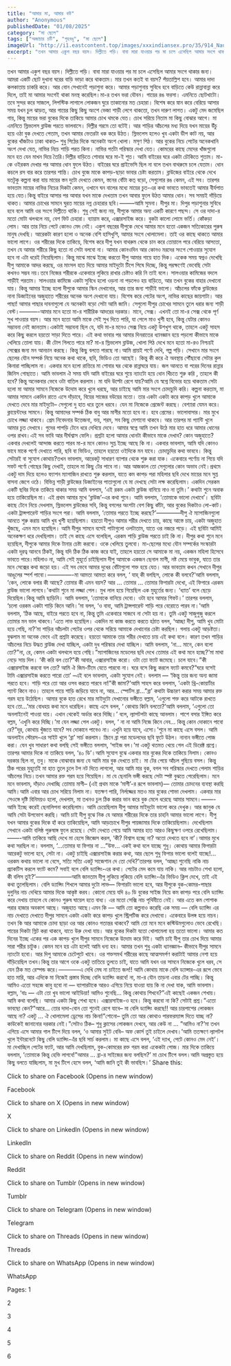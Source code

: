 ```yaml
---
title: "আমার মা, আমার বউ"
author: "Anonymous"
publishedDate: "01/08/2025"
category: "মা ছেলে"
tags: ["অজাচার চটি", "গৃহবধূ", "মা ছেলে"]
imageUrl: "http://i1.eastcontent.top/images/xxxindiansex.pro/35/914_Naughty_feet.jpg"
excerpt: "তখন আমার একুশ বছর বয়স। দিল্লীতে পড়ি। বাবা মারা যাওয়ার পর মা চলে এসেছিল আমার সংগে থাকার জন্য। আমরা একটি ছোট দুখানা ঘরের বাড়ি ভাড়া করে থাকতাম। মার তখন কতই বা বয়স? পঁয়তাল্লিশ হবে। আমার দাদা কলকাতায় চাকরি..."
---
```


তখন আমার একুশ বছর বয়স। দিল্লীতে পড়ি। বাবা মারা যাওয়ার পর মা চলে এসেছিল আমার সংগে থাকার জন্য। আমরা একটি ছোট দুখানা ঘরের বাড়ি ভাড়া করে থাকতাম। মার তখন কতই বা বয়স? পঁয়তাল্লিশ হবে। আমার দাদা কলকাতায় চাকরি করে। আর বোন সেখানেই পড়াশুনা করে। আমার পড়াশুনায় সুবিধে হবে বাড়িতে কেউ রান্নাবান্না করে দিলে, তাই মা আমার সংগেই থাকা মনস্থ করেছিল।মা-র তখন ভরা যৌবন। গায়ের রঙ ফরসা। এমনিতে ছোটখাটো। তবে সুন্দর করে সাজলে, লিপস্টিক লাগালে লোকজন ঘুরে তাকানোর মত চেহারা। বিশেষ করে স্নান করে বেরিয়ে আসার সময় যখন চুল ঝাড়ত, আর গায়ের কিছু কিছু অংশে ভেজা শাড়ী লেগে থাকতো, তখন দারুণ লাগত। একটু মেদ জমেছিল গায়, কিন্তু মায়ের ভরা বুকের দিকে তাকিয়ে আমার চোখ থমকে যেত। চোখ সরিয়ে নিতাম মা কিছু বোঝার আগে। মা এমনিতে স্লিভলেস ব্লাউজ পরতে ভালবাসে। দিল্লীর গরমে তো বটেই। আর শাড়ির আঁচলের মধ্য দিয়ে যখন মায়ের উঁচু হয়ে ওঠা বুক দেখতে পেতাম, তখন আমার ভেতরটা ধক করে উঠত। স্লিভলেস হলেও খুব একটা ডীপ কাট নয়, আর বুকের খাঁজটাও ঢাকা থাকত– শুধু পিঠের দিকে অনেকটা অংশ খোলা। মসৃণ পিঠ। আর বুকের নিচে পেটের অনেকখানি অংশ দেখা যেত, নাভির নিচে শাড়ি পরত কিনা। নাভির গর্তটা পরিস্কার দেখা যেত। কোমরের কাছে মেদের খাঁজগুলো মনে হত যেন মাখন দিয়ে তৈরি।দিল্লীর বাড়িতে শোবার ঘরে মা-ই শুত। আমি বাইরের ঘরে একটা চৌকিতে শুতাম। মা-কে ওইরকম দেখার পর আমার ধোন ফুলে উঠত। বাইরের ঘরে প্রাইভেসি ছিল না বলে তখন বাথরুমে চলে যেতাম। ধোন কচলে রস বার করে তারপর শান্তি। চোখ বুজে মাকে কাপড়-ছাড়া ভাবার চেষ্টা করতাম। ব্লাউজের বাইরে থেকে দেখে যতটুকু কল্পনা করা যায় মায়ের স্তন দুটো দেখতে কেমন, স্তনের বোঁটা কত্ বড়ো, সেগুলোর রঙ কেমন, এই সব। তারপর ভাবতাম মায়ের নাভির নিচের দিকটা কেমন, ওখানে ঘন বালের মধ্যে মায়ের চুত-এর কথা ভাবতে ভাবতেই আমার বীর্যপাত হয়ে যেত।কিন্তু বাইরে আসার পর আবার যখন মাকে দেখতাম তখন আবার ফুলে উঠত আমার ধোন। সব সময়ই দাঁড়িয়ে থাকত। আমার চোখের সামনে ঘুরত মায়ের নগ্ন চেহারার ছবি।——–আমি সুমনা। দীপুর মা। দিপুর পড়াশুনার সুবিধে হবে বলে আমি ওর সংগে দিল্লীতে থাকি। শুধু সেই জন্য নয়, দীপুকে আমার অন্য একটি কারণে পছন্দ। সে ওর দাদা-র মতো মোটা থলথলে নয়, বেশ ফিট চেহারা। ব্যায়াম করে, এক্সারসাইজ করে। বুকটা কালো লোমে ভর্তি। কোঁকড়া লোম। আর তার নিচে পেটে কোনও মেদ নেই। একুশ বছরের দীপুকে দেখে আমার মনে হতো একজন সত্যিকারের পুরুষ মানুষ দেখছি। আরেকটা কারণ হলো ও অনেক বেশি হাসিখুশি, আমার সংগে খোলামেলা। তাই ওর কাছে থাকতে আমার ভালো লাগে। ওর শরীরের দিকে তাকিয়ে, বিশেষ করে দীপু যখন বাথরুম থেকে চান করে তোয়ালে পরে বেরিয়ে আসতো, তখন যে আমার শরীরে কিছু হতো না সেটা বলবো না। আমার কোনওদিন আর কোনও মরদের সংগে শোওয়ার সুযোগ হবে না এটা ধরেই নিয়েছিলাম। কিন্তু মাঝে মাঝে ইচ্ছে করতো দীপু আমার গায়ে হাত দিক। একেক সময় স্বপ্নও দেখেছি দীপু আমাকে আদর করছে, ওর মাংসল হাত দিয়ে আমার মাইদুটো টিপে পিষে দিচ্ছে, কিন্তু পরক্ষণেই ভেবেছি সেটা কখনও সম্ভব নয়।তবে নিজের শরীরকে একেবারে লুকিয়ে রাখার চেষ্টাও করি নি তাই বলে। সালওয়ার কামিজের বদলে শাড়ীই পরতাম। সালওয়ার কামিজে একটা সুবিধে হলো ওড়না না পড়লেও হয় বাড়িতে, আর তখন বুকের বাহার দেখানো যায়। কিন্তু আমার ইচ্ছে হলো দীপুকে আমার স্কিন দেখানোর, আর তার জন্য শাড়ীই ভালো। আঁচলের ফাঁকে ব্লাউজের নানা ডিজাইনের অজুহাতে শরীরের অনেক অংশ দেখানো যায়। বিশেষ করে পেটের অংশ, নাভির কাছের জায়গাটা। আর পাছা! আমার পাছার দাবনাগুলো যে অনেকটা বড়ো সেটা আমি জানি। সেগুলো দীপুর চোখের সামনে তুলে ধরার জন্য শাড়ী বেস্ট।———-আমার মনে হতো মা-র শারীরিক আদরের দরকার। মানে, সেক্স। এখনই তো মা-র সেক্স থেকে পূর্ণ সুখ পাওয়ার বয়স। আর মনে হতো আমি মাকে সেই সুখ দিতে পারি, যা পেলে মাও খুশী হবে, কিন্তু যেটার কোনও সম্ভাবনা নেই জানতাম।একটাই সম্ভাবনা ছিল যে, যদি মা-র মনেও সেক্স নিয়ে একটু উশখুশ থাকে, তাহলে একটু সাহস করে কিছু করলে হয়তো সাড়া দিতে পারে। এই কথা ভাবার পর আমার দিনরাতের ধ্যানজ্ঞান হয়ে পড়লো কীভাবে মাকে খেলিয়ে তোলা যায়। কী টোপ গিলতে পারে মা? মা-র স্লিভলেস ব্লাউজ, খোলা পিঠ দেখে মনে হতো মা-রও নিশ্চয়ই সেক্সের জন্য মন আনচান করছে। কিন্তু কিছু বলতে পারছে না।আমি প্রায়ই পর্ণো দেখি, গল্প পড়ি। সেখানে মার সংগে ছেলের যৌন সম্পর্ক নিয়ে অনেক কথা থাকে, ছবি, ভিডিও তো আছেই। কিন্তু কী করে ঐ অবস্থায় পৌঁছাবো সেটার কুল কিনারা পাচ্ছিলাম না। একবার মনে হলো রাত্তিরে মা শোবার ঘর থেকে রান্নাঘরে যায়। জল আনতে বা পরের দিনের রান্নার জিনিস গোছাতে। আমি ভাবলাম ঐ সময় যদি আমি বাইরের ঘরে শুয়ে ন্যাংটো হয়ে ধোন খিঁচতে শুরু করি , তাহলে কী হবে? কিন্তু অনেকবার ভেবে ওটা বাতিল করলাম। মা যদি উল্টো রেগে যায়?আমি যে স্বপ্নে বিভোর হয়ে থাকতাম সেটা হলো মা আমার সামনে নিজেকে উদোম করে খুলে ধরছে, আর চাইছে আমি মার সংগে চোদাচুদি করি। কল্পনা করতাম, মা আমার সামনে একদিন রাতে এসে দাঁড়াবে, বিয়ের সাজের বউয়ের মতো। তার একটা একটা করে কাপড় খুলে আমাকে দেখতে দেবে মার মাইদুটো– সেগুলো দু হাত ধরে তুলে ধরবে। যেন মা নিজেকে প্রেজেন্ট করছে। বেশ্যারা যেমন করে। ক্লায়েন্টদের সামনে। কিন্তু আমাদের সম্পর্ক ঠিক বাবু আর মাগীর মতো হবে না। হবে প্রেমের। ভালোবাসার। মার মুখে চোখে লজ্জা থাকবে। প্রেম নিবেদনার উত্তেজনা, ভয়, শরম, সব কিছু মেশানো থাকবে। আর তারপর মা প্যান্টি খুলে আমার চুত দেখাবে। গুদের পাপড়ি টেনে ধরে দেখিয়ে দেবে। আমার স্বপ্নে আমি তখন উঠে মার হাত ধরে আমার ধোনের ওপর রাখব।এই সব ভাবি আর দীর্ঘশ্বাস ফেলি। প্রশ্নটা হলো আমার ধোনটা কীভাবে মাকে দেখাব? কোন অজুহাতে? একবার দেখলেই আন্দাজ করতে পারব মা-র মনে কোনও সুপ্ত ইচ্ছে আছে কি না। একবার ভাবলাম, আমি যদি কোনও ভাবে মাকে পর্ণো দেখাতে পারি, ছবি বা ভিডিও, তাহলে হয়তো ওইদিকে মন যাবে। চোদাচুদির কথা ভাববে। কিন্তু সেটারই বা সুযোগ কোথায়?তখন ভাবলাম, আরেকটু সাধারণ ব্যাপার থেকে শুরু করা যাক। একেবারে পর্ণোয় না গিয়ে যদি সফট পর্ণো গোছের কিছু দেখাই, তাহলে মা কিছু টের পাবে না। আর আজকাল তো সেগুলোর কোন অভাব নেই।প্রথমে একটু দাম দিয়ে হলেও ফ্যাশন ম্যাগাজিন রাখতে শুরু করলাম, যাতে কম কাপড় পরা মহিলার ছবি দেখে মায়ের মনে সুপ্ত বাসনা জেগে ওঠে। বিভিন্ন শাড়ী ব্লাউজের ডিজাইনের পাতাগুলো যে মা দেখছে সেটা লক্ষ করেছিলাম। একদিন সেরকম একটি ছবির দিকে তাকিয়ে থাকার সময় আমি বললাম, ‘এই রকম একটা ব্লাউজ বানিয়ে নাও না তুমি।’ কথাটা শুনে অবাক হয়ে তাকিয়েছিল মা। এই প্রথম আমার মুখে ‘ব্লাউজ’-এর কথা শুনে। আমি বললাম, ‘তোমাকে ভালো দেখাবে’। ছবিটা কাছে টেনে নিয়ে দেখলাম, স্লিভলেস ব্লাউজের সবি, কিন্তু বগলের অংশটা বেশ কিছু কাঁটা, আর বুকের দিকটাও লো-কাট। একটা ট্রান্সপারেন্ট শাড়ির সংগে পরা। আমি বললাম, ‘তোমার পরতে ইচ্ছে করছে?’————দীপু ঐ ম্যাগাজিনগুলো আনতে শুরু করায় আমি খুব খুশী হয়েছিলাম। হয়তো দীপুও আমার শরীর দেখতে চায়, কাছে আস্তে চায়, একটা অজুহাত খুঁজছে, এমন মনে হয়েছিল। আমি দীপুর সামনে বসেই পাটাগুলো ওলটাতাম, যাতে ওর নজরে পড়ে। এই ছবিটা আমিই অনেকক্ষণ ধরে দেখছিলাম। তাই সে কাছে এসে বলেছিল, এরকম শাড়ি ব্লাউজ পরতে চাই কি না। দীপুর কথা শুনে মনে হয়েছিল, দীপুকে আমার দিকে টানার চেষ্টা করবো। ওকে খেলিয়ে তুলবো। মা-ছেলের মধ্যে যৌন সম্পর্কের সংস্কারটা একটা দূরত্ব আনবে ঠিকই, কিন্তু যদি ঠিক ঠিক কাজ করে যাই, তাহলে হয়তো সে আমাকে মা নয়, একজন মহিলা হিসেবে ভাবতে পারে।মহিলাও না, আমি সেই মুহূর্তে চাইছিলাম দীপু আমাকে একজন ছেনাল মাগী, নষ্ট মেয়ে ভাবুক, যাতে তার মনে সেক্সের কথা জড়ো হয়। এই সব ভেবে আমার দুধের বোঁটাগুলো শক্ত হয়ে যেত। আর ভাবতাম কখন সেখানে দীপুর আঙুলের স্পর্শ পাবো।————-মা আমতা আমতা করে বলল, ‘ যাহ্‌ কী বলছিস, লোকে কী বলবে?’আমি বললাম, ‘কেন, লোকে বলার কী আছে? তোমার কী এমন বয়স? আর … তোমার … তোমার ফিগারটা দেখো, এই ফিগারে এরকম ব্লাউজ ভালো লাগবে।’কথাটা শুনে মা লজ্জা পেল। মুখ লাল হয়ে গিয়েছিল এক মুহূর্তের জন্য। ‘ধ্যাত’ বলে ছেড়ে দিয়েছিল।কিন্তু আমি ছাড়িনি। আমি বললাম, ‘তোমাকে বানিয়ে দেবো। ওটা হবে আমার গিফট।’ তারপর বললাম, ‘চলো ওরকম একটা শাড়ি কিনে আনি।’মা বলল, ‘ও বাবা, আমি ট্রান্সপারেন্ট শাড়ি পরে বেরোতে পারব না।’আমি বললাম, ‘ঠিক আছে, বাইরে পরতে হবে না, কিন্তু তুমি একেবারে সাজবে না সেটা হয় না। তুমি একটু সাজুগুজু করলে তোমার মন ভাল থাকবে।’এতে লাভ হয়েছিল। একদিন মা কাজ করতে করতে হঠাত বলল, ‘আচ্ছা দীপু, আমি খুব মোটা হয়ে গেছি, না?’মা শাড়ির আঁচলটা পেটের ওপর থেকে সরিয়ে আমাকে দেখানোর চেষ্টা করছিল। গলায় একটু আড়ষ্টতা। বুঝলাম মা অনেক ভেবে এই প্রশ্নটা করেছে। হয়তো আমাকে তার শরীর দেখাতে চায় এই কথা বলে। কারণ তখন শাড়ির আঁচলের নিচে উদ্ধত ব্লাউজ দেখা যাচ্ছিল, একটা দুধ পরিস্কার দেখা যাচ্ছিল। আমি বললাম, ‘না… মানে, কেন বলো তো?”না, রে, কেমন একটা থলথলে হয়ে গেছি।”ম্যাগাজিনের মডেলের ছবি দেখে তোমার এই কথা মনে হচ্ছে?’মা মাথা নেড়ে সায় দিল। ‘কী করি বল তো?”কী আবার, এক্সারসাইজ করো। ওটা তো ফ্যাট জমেছে। চলে যাবে।”কী এক্সারসাইজ করবো বল তো? আমি ঐ জিম-টিমে যেতে পারবো না। ঘরে বসে কিছু করলে ফ্যাট কমবে?”ঘরে বসেই টামি এক্সারসাইজ করতে পারো তো’ –এই বলে ভাবলাম, একটা সুযোগ নেই। বললাম — ‘কিন্তু তার জন্য অন্য জামা পরতে হবে। শাড়ি পরে তো আর ওসব করতে পারবে না!”কী জামা?’আমি সাহস করে বললাম, ‘একটা থ্রি-কোয়ার্টার প্যান্ট কিনে নাও। তাহলে পায়ে শাড়ি জড়িয়ে যাবে না, আর… স্পোর্টস ব্রা…”ব্রা’ কথাটা উচ্চারণ করার সময় আমার রক্ত গরম হয়ে উঠেছিল। আমার বুকে হাত রেখে মার মাইদুটো দেখানোর ভঙ্গীতে বল্লাম, ‘এগুলো শক্ত করে আটকে রাখতে হবে তো…’মার বোধহয় কথা মনে ধরেছিল। কাছে এসে বলল, ‘ কোথায় কিনি বলতো?’আমি বললাম, ‘এগুলো তো অনলাইনেই পাওয়া যায়। এখান থেকেই অর্ডার করে দিচ্ছি।’ বলে, ল্যাপটপটা কাছে আনলাম। পাশে বসার ইঙ্গিত করে বল্লম, ‘এখুনি করে দিচ্ছি।’মা যেন লজ্জা পেল একটু। বলল, ‘ না না আমি নিজে কিনে নেব… কিন্তু কোন দোকানে পাবো রে?”দূর, কোথায় খুঁজতে যাবে? সব দোকানে পাবেও না। এখুনি হয়ে যাবে, এসো।’শুনে মা কাছে এসে বসল। আমি অনলাইন স্টোরস-এর সাইট খুলে ‘ব্রা’ সার্চ করলাম। স্ক্রিনে ব্রা পরা মডেলদের ছবি ফুটে উঠল। নানান ভঙ্গীতে পোজ করা। যেন খুব সাধারণ কথা বলছি সেই ভঙ্গীতে বললাম, ‘সাইজ বল।’মা একটু থতমত খেয়ে গেল এই ডিরেক্ট প্রশ্নে। তারপর আমার দিকে না তাকিয়ে বলল, ‘৪০ ডি’।আমি সুযোগ বুঝে একবার মার বুকের দিকে তাকিয়ে নিলাম। কোনও দরকার ছিল না, তবু। মাকে বোঝাবার জন্য যে আমি মার বুক দেখতে চাই। মা টের পেয়ে আঁচল গুছিয়ে বসল। কিন্তু ঠিক পরের মুহূর্তেই মা হাত তুলে চুলে টপ নট দিতে লাগলো, আর আমি মার বুক, বগল সব পরিস্কার দেখতে পেলাম শাড়ির আঁচলের নিচে।তখন আমার রক্ত গরম হয়ে গিয়েছিল। মা যে ছেনালি ভঙ্গী করছে সেটা স্পষ্ট বুঝতে পেরেছিলাম। মনে মনে ভাবলাম, দাঁড়াও দেখাচ্ছি তোমায় মাগী– (এই প্রথম মাকে ‘মাগী’-র রূপে ভাবলাম)— তোমার চোদনের ব্যবস্থা করছি আমি।আমি এবার আর চোখ সরিয়ে নিলাম না। যতক্ষণ পারি, নির্লজ্জের মতও মার বুকের শোভা দেখলাম। একবার মার সেওঙ্গে দৃষ্টি বিনিময়ও হলো, দেখলাম, মা তখনও চুল ঠিক করার ভান করে বুক মেলে ধরেছে আমার সামনে।——-আমি ইচ্ছে করেই ছেনালিপনা করেছিলাম। আমি চেয়েছিলাম দীপু আমার মাইদুটো ভালো করে দেখুক। আর জানুক যে আমি সেটা উপভোগ করছি। আমি চাই দীপু বুঝে নিক যে আমার শরীরের দিকে তার চাহনি আমার ভালো লাগে। দীপু যখন আমার বুকের দিকে হাঁ করে তাকিয়েছিল, আমি আড়চোখে দীপুর পায়জামার দিকে তাকিয়েছিলাম। দেখেছিলাম সেখানে একটা বলিষ্ঠ পুরুষাঙ্গ ফুলে রয়েছে। সেটা দেখতে পেয়ে আমি আমার হাত আরও কিছুক্ষণ ওপরে রেখেছিলাম।——-আমি তাকিয়ে আছি দেখে মা হেসে জিজ্ঞেস করল, ‘কী? বিশ্বাস হচ্ছে না? অতো দেখতে হবে না’।আমার মুখে কথা সরছিল না। বললাম, ‘…তোমার যা ফিগার না …”উফ… একই কথা বলে যাচ্ছে শুধু। কোথায় আমার ফিগারটা আরেকটু ভালো হবে, সেটা না। একটু চাইছি এক্সারসাইজ করার কথা, আর ছেলে শুধু ফিগার ভালো বলেই যাচ্ছে!… ওরকম কথায় ভালো না বেসে, সত্যি সত্যি একটু সাজেশান দে তো দেখি?’তারপর বলল, ‘আচ্ছা শুনেছি নাকি নাচ প্র্যাকটিস করলে ফ্যাট কমে? সবাই বলে বেলি ড্যান্সিং-এর কথা। পেটের মেদ কমে যায় নাকি। আর নাচটাও শেখা হলো, কী বলিস তুই?’——————আমি জানতাম দীপু লুকিয়ে লুকিয়ে বেলি ড্যান্সিং-এঁর ভিডিও ক্লিপ দেখে, তাই এই কথা তুলেছিলাম। বেলি ড্যান্সিং শিখলে আমার দুটো লাভ— ফিগারটা ভালো হবে, আর দীপুকে বুক-কোমর-পাছার দুলুনির নাচ দেখিয়ে আমার দিকে আকৃষ্ট করব। কোনো মেয়ে যদি ৪০ ডি বুকের সাইজ নিয়ে কম কাপড় পরে বেলি ড্যান্সিং করে দেখায় তাহলে যে কোনও পুরুষ ঘায়েল হতে বাধ্য। এর মতো সেক্সি নাচ পৃথিবীতে নেই। আর এতে কম পোশাক পরার হাজার অবকাশ আছে। অজুহাত আছে।এমন কি — আমি তো কল্পনাও করেছি এক সময় — বেলি ড্যান্সিং এর নাচ দেখাতে দেখাতে দীপুর সামনে একটা একটা করে কাপড় খুলে স্ট্রিপটিজ করে দেখাবো। একেবারে উলঙ্গ হয়ে নাচব। তখন কি আর আমাকে চোদা ছাড়া ওর আর কোনও গতান্তর থাকবে? আমি তো মনে মনে কস্টিউমগুলোও ভেবে রেখেছি। পায়ের দিকটা স্লিট করা থাকবে, যাতে উরু দেখা যায়। আর বুকের দিকটা যতো খোলামেলা হয় ততো ভালো। আমার কত দিনের ইচ্ছে একের পর এক কাপড় খুলে দীপুর সামনে নিজেকে উদোম করে দিই। আমি চাই দীপু তার চোখ দিয়ে আমার সারা শরীর চাটুক। কেমন মনে হয় এটা হলেই আমি ধন্য হব। আমার তখন শুধু একটা ধ্যানজ্ঞান– কীভাবে দীপুর সামনে ন্যাংটো হবো। আর দিপু আমাকে চেটেপুটে খাবে। ওর শক্তসমর্থ শরীরের কাছে আত্মসমর্পণ করাটাই আমার নেশা হয়ে দাঁড়িয়েছিল তখন।কিন্তু তার আগে ওকে একটু তাতিয়ে তুলতে চাই, যাতে আমি যখন ওর সামনে নিজেকে খুলে ধরব, সে যেন ঠিক মত রেস্পন্ড করে।———–এ দেখি মেঘ না চাইতে জল!! আমি কোথায় মাকে বেলি ড্যান্সার-এর রূপে ভেবে হাত মারি, আর এদিকে মা নিজেই প্রস্তাব দিচ্ছে বেলি ড্যান্সিং করবে! না, মা-র যৌন তাড়না এবার টের পাচ্ছি। কিন্তু আমিও এতো সহজে কাবু হবো না — ব্যাপারটাকে আরও এগিয়ে নিয়ে যাওয়া যায় কি না দেখা যাক, আমি ভাবলাম।বল্লাম, ‘বাঃ — এটা তো খুব ভালো আইডিয়া! আমিও শুনেছি… কিন্তু কোথায় শিখবে?”এই কাছেই একজন শেখায়। আমি কথা বলেছি। আমার একটা কিছু শেখা হবে। এক্সারসাইজ-ও হবে। কিন্তু করবো না কি? সেটাই প্রশ্ন।”এতো ভাবছো কেন?”আরে… তোর দাদা-বোন তো শুনেই রেগে যাবে– মা বেলি ড্যান্সিং করছে!! আর চারপাশের লোকজন আছে না? একটু … ঐ খোলামেলা ড্রেসের নাচ কিনা!”শোনো– তুমি তো আর কোথাও পারফরম্যান্স দিতে যাচ্ছ না? কাউকেই জানানোর দরকার নেই।”সেটাও ঠিক– শুধু ক্লাসের লোকজন দেখবে, আর কেউ না … ”আমিও না?’মা তখন এগিয়ে এসে আমার গাল টিপে দিয়ে বলল, ‘ও আমার সুইট বেবি– অফ কোর্স তুই চাইলে দেখাব।’আমি ততক্ষণে ল্যাপটপ খুলে ইন্টারনেটে কিছু বেলি ড্যান্সিং-এঁর ছবি সার্চ করলাম। মা কাছে এসে বলল, ‘এই দ্যাখ, পেটে কোনও মেদ নেই’। মা দেখাচ্ছিল পেটের ফ্যাট, আর আমি দেখছিলাম, বুক-কোমরের রক্ত গরম করা একেকটা পোজ। মার দিকে তাকিয়ে বললাম, ‘তোমাকে কিন্তু হেভি লাগবে!”আমার … ব্রা-র সাইজের জন্য বলছিস?’ মা চোখ টিপে বলল।আমি অপ্রস্তুত হয়ে কিছু বলতে যাচ্ছিলাম, মা মুখ টিপে হেসে বলল, ‘আমি জানি তুই কী ভাবছিস।’
Share this:


Click to share on Facebook (Opens in new window)


Facebook




Click to share on X (Opens in new window)


X




Click to share on LinkedIn (Opens in new window)


LinkedIn




Click to share on Reddit (Opens in new window)


Reddit




Click to share on Tumblr (Opens in new window)


Tumblr




Click to share on Telegram (Opens in new window)


Telegram




Click to share on Threads (Opens in new window)


Threads




Click to share on WhatsApp (Opens in new window)


WhatsApp


Pages: 
1
 
2
 
3
 
4
 
5
 
6
